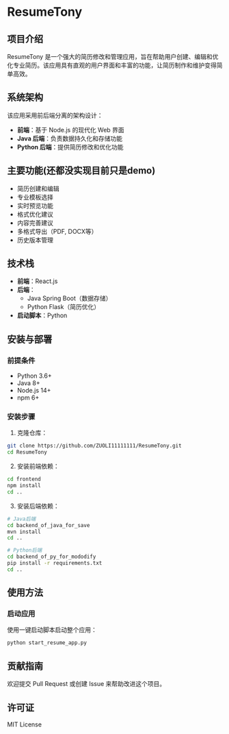 # ResumeTony

## 项目介绍

ResumeTony 是一个强大的简历修改和管理应用，旨在帮助用户创建、编辑和优化专业简历。该应用具有直观的用户界面和丰富的功能，让简历制作和维护变得简单高效。

## 系统架构

该应用采用前后端分离的架构设计：

- **前端**：基于 Node.js 的现代化 Web 界面
- **Java 后端**：负责数据持久化和存储功能
- **Python 后端**：提供简历修改和优化功能

## 主要功能(还都没实现目前只是demo)

- 简历创建和编辑
- 专业模板选择
- 实时预览功能
- 格式优化建议
- 内容完善建议
- 多格式导出（PDF, DOCX等）
- 历史版本管理

## 技术栈

- **前端**：React.js
- **后端**：
  - Java Spring Boot（数据存储）
  - Python Flask（简历优化）
- **启动脚本**：Python

## 安装与部署

### 前提条件

- Python 3.6+ 
- Java 8+
- Node.js 14+
- npm 6+

### 安装步骤

1. 克隆仓库：
```bash
git clone https://github.com/ZUOLI11111111/ResumeTony.git
cd ResumeTony
```

2. 安装前端依赖：
```bash
cd frontend
npm install
cd ..
```

3. 安装后端依赖：
```bash
# Java后端
cd backend_of_java_for_save
mvn install
cd ..

# Python后端
cd backend_of_py_for_mododify
pip install -r requirements.txt
cd ..
```

## 使用方法

### 启动应用

使用一键启动脚本启动整个应用：

```bash
python start_resume_app.py
```


## 贡献指南

欢迎提交 Pull Request 或创建 Issue 来帮助改进这个项目。

## 许可证

MIT License 